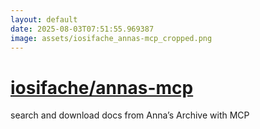 ```yaml
---
layout: default
date: 2025-08-03T07:51:55.969387
image: assets/iosifache_annas-mcp_cropped.png
---
```


# [iosifache/annas-mcp](https://github.com/iosifache/annas-mcp)

search and download docs from Anna’s Archive with MCP
